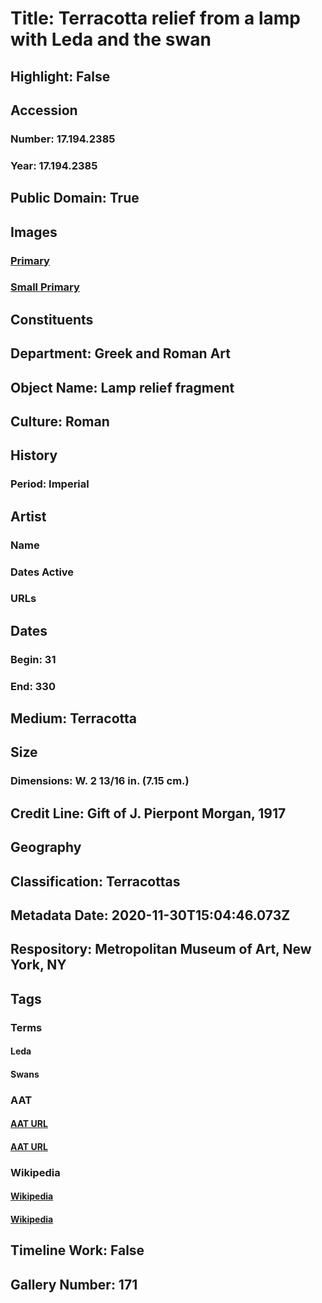 # Title: Terracotta relief from a lamp with Leda and the swan
## Highlight: False
## Accession
### Number: 17.194.2385
### Year: 17.194.2385
## Public Domain: True
## Images
### [Primary](https://images.metmuseum.org/CRDImages/gr/original/DP229108.jpg)
### [Small Primary](https://images.metmuseum.org/CRDImages/gr/web-large/DP229108.jpg)
## Constituents
## Department: Greek and Roman Art
## Object Name: Lamp relief fragment
## Culture: Roman
## History
### Period: Imperial
## Artist
### Name
### Dates Active
### URLs
## Dates
### Begin: 31
### End: 330
## Medium: Terracotta
## Size
### Dimensions: W. 2 13/16 in. (7.15 cm.)
## Credit Line: Gift of J. Pierpont Morgan, 1917
## Geography
## Classification: Terracottas
## Metadata Date: 2020-11-30T15:04:46.073Z
## Respository: Metropolitan Museum of Art, New York, NY
## Tags
### Terms
#### Leda
#### Swans
### AAT
#### [AAT URL](http://vocab.getty.edu/page/ia/901001941)
#### [AAT URL](http://vocab.getty.edu/page/aat/300250103)
### Wikipedia
#### [Wikipedia]()
#### [Wikipedia]()
## Timeline Work: False
## Gallery Number: 171